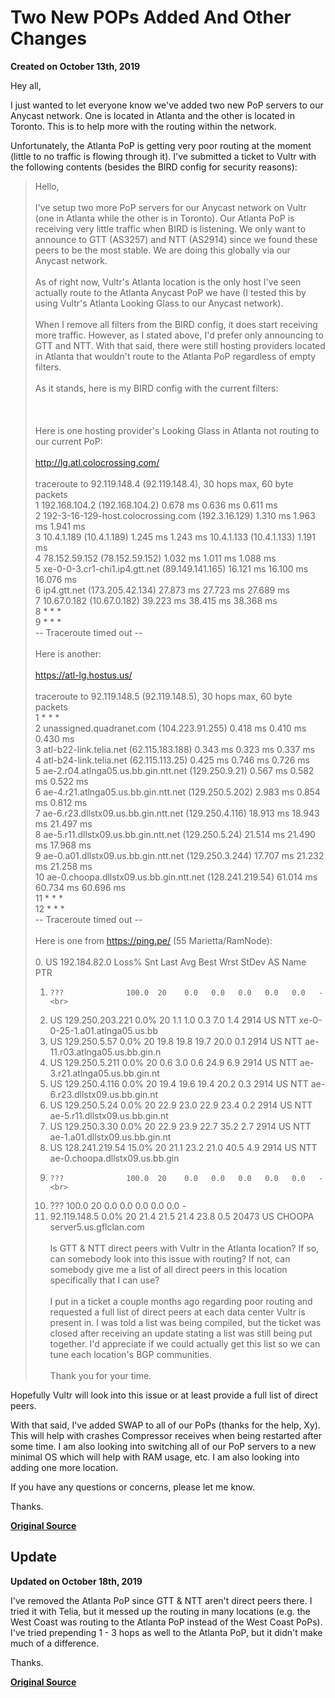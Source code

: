 # Two New POPs Added And Other Changes
**Created on October 13th, 2019**

Hey all,

I just wanted to let everyone know we've added two new PoP servers to our Anycast network. One is located in Atlanta and the other is located in Toronto. This is to help more with the routing within the network.

Unfortunately, the Atlanta PoP is getting very poor routing at the moment (little to no traffic is flowing through it). I've submitted a ticket to Vultr with the following contents (besides the BIRD config for security reasons):

> Hello,<br><br>
> I've setup two more PoP servers for our Anycast network on Vultr (one in Atlanta while the other is in Toronto). Our Atlanta PoP is receiving very little traffic when BIRD is listening. We only want to announce to GTT (AS3257) and NTT (AS2914) since we found these peers to be the most stable. We are doing this globally via our Anycast network.<br><br>
> As of right now, Vultr's Atlanta location is the only host I've seen actually route to the Atlanta Anycast PoP we have (I tested this by using Vultr's Atlanta Looking Glass to our Anycast network).<br><br>
> When I remove all filters from the BIRD config, it does start receiving more traffic. However, as I stated above, I'd prefer only announcing to GTT and NTT. With that said, there were still hosting providers located in Atlanta that wouldn't route to the Atlanta PoP regardless of empty filters.<br><br>
> As it stands, here is my BIRD config with the current filters:<br><br>
> <stripped for security><br><br>
> Here is one hosting provider's Looking Glass in Atlanta not routing to our current PoP:<br><br>
> http://lg.atl.colocrossing.com/ <br><br>
> traceroute to 92.119.148.4 (92.119.148.4), 30 hops max, 60 byte packets<br>
> 1  192.168.104.2 (192.168.104.2)  0.678 ms  0.636 ms  0.611 ms<br>
> 2  192-3-16-129-host.colocrossing.com (192.3.16.129)  1.310 ms  1.963 ms  1.941 ms<br>
> 3  10.4.1.189 (10.4.1.189)  1.245 ms  1.243 ms 10.4.1.133 (10.4.1.133)  1.191 ms<br>
> 4  78.152.59.152 (78.152.59.152)  1.032 ms  1.011 ms  1.088 ms<br>
> 5  xe-0-0-3.cr1-chi1.ip4.gtt.net (89.149.141.165)  16.121 ms  16.100 ms  16.076 ms<br>
> 6  ip4.gtt.net (173.205.42.134)  27.873 ms  27.723 ms  27.689 ms<br>
> 7  10.67.0.182 (10.67.0.182)  39.223 ms  38.415 ms  38.368 ms<br>
> 8  * * *<br>
> 9  * * *<br>
> -- Traceroute timed out --<br><br>
> Here is another:<br><br>
> https://atl-lg.hostus.us/ <br><br>
> traceroute to 92.119.148.5 (92.119.148.5), 30 hops max, 60 byte packets<br>
> 1  * * *<br>
> 2  unassigned.quadranet.com (104.223.91.255)  0.418 ms  0.410 ms  0.430 ms<br>
> 3  atl-b22-link.telia.net (62.115.183.188)  0.343 ms  0.323 ms  0.337 ms<br>
> 4  atl-b24-link.telia.net (62.115.113.25)  0.425 ms  0.746 ms  0.726 ms<br>
> 5  ae-2.r04.atlnga05.us.bb.gin.ntt.net (129.250.9.21)  0.567 ms  0.582 ms  0.522 ms<br>
> 6  ae-4.r21.atlnga05.us.bb.gin.ntt.net (129.250.5.202)  2.983 ms  0.854 ms  0.812 ms<br>
> 7  ae-6.r23.dllstx09.us.bb.gin.ntt.net (129.250.4.116)  18.913 ms  18.943 ms  21.497 ms<br>
> 8  ae-5.r11.dllstx09.us.bb.gin.ntt.net (129.250.5.24)  21.514 ms  21.490 ms  17.968 ms<br>
> 9  ae-0.a01.dllstx09.us.bb.gin.ntt.net (129.250.3.244)  17.707 ms  21.232 ms  21.258 ms<br>
> 10  ae-0.choopa.dllstx09.us.bb.gin.ntt.net (128.241.219.54)  61.014 ms  60.734 ms  60.696 ms<br>
> 11  * * *<br>
> 12  * * *<br>
> -- Traceroute timed out --<br><br>
> Here is one from https://ping.pe/ (55 Marietta/RamNode):<br><br>
> 0.  US 192.184.82.0     Loss%  Snt   Last  Avg   Best  Wrst  StDev AS Name                         PTR<br>
> 1.     ???              100.0  20    0.0   0.0   0.0   0.0   0.0   -<br>
> 2.  US 129.250.203.221  0.0%   20    1.1   1.0   0.3   7.0   1.4   2914  US NTT                    xe-0-0-25-1.a01.atlnga05.us.bb<br>
> 3.  US 129.250.5.57     0.0%   20    19.8  19.8  19.7  20.0  0.1   2914  US NTT                    ae-11.r03.atlnga05.us.bb.gin.n<br>
> 4.  US 129.250.5.211    0.0%   20    0.6   3.0   0.6   24.9  6.9   2914  US NTT                    ae-3.r21.atlnga05.us.bb.gin.nt<br>
> 5.  US 129.250.4.116    0.0%   20    19.4  19.6  19.4  20.2  0.3   2914  US NTT                    ae-6.r23.dllstx09.us.bb.gin.nt<br>
> 6.  US 129.250.5.24     0.0%   20    22.9  23.0  22.9  23.4  0.2   2914  US NTT                    ae-5.r11.dllstx09.us.bb.gin.nt<br>
> 7.  US 129.250.3.30     0.0%   20    22.9  23.9  22.7  35.2  2.7   2914  US NTT                    ae-1.a01.dllstx09.us.bb.gin.nt<br>
> 8.  US 128.241.219.54   15.0%  20    21.1  23.2  21.0  40.5  4.9   2914  US NTT                    ae-0.choopa.dllstx09.us.bb.gin<br>
> 9.     ???              100.0  20    0.0   0.0   0.0   0.0   0.0   -<br>
> 10.    ???              100.0  20    0.0   0.0   0.0   0.0   0.0   -<br>
> 11.    92.119.148.5     0.0%   20    21.4  21.5  21.4  23.8  0.5   20473 US CHOOPA                 server5.us.gflclan.com<br><br>
> Is GTT & NTT direct peers with Vultr in the Atlanta location? If so, can somebody look into this issue with routing? If not, can somebody give me a list of all direct peers in this location specifically that I can use?<br><br>
> I put in a ticket a couple months ago regarding poor routing and requested a full list of direct peers at each data center Vultr is present in. I was told a list was being compiled, but the ticket was closed after receiving an update stating a list was still being put together. I'd appreciate if we could actually get this list so we can tune each location's BGP communities.<br><br>
> Thank you for your time.

Hopefully Vultr will look into this issue or at least provide a full list of direct peers.

With that said, I've added SWAP to all of our PoPs (thanks for the help, Xy). This will help with crashes Compressor receives when being restarted after some time. I am also looking into switching all of our PoP servers to a new minimal OS which will help with RAM usage, etc. I am also looking into adding one more location.

If you have any questions or concerns, please let me know.

Thanks.

**[Original Source](https://gflclan.com/forums/topic/47317-two-new-pops-atlanta-and-toronto-other-pop-changes/?tab=comments#comment-226696)**

## Update
**Updated on October 18th, 2019**

I've removed the Atlanta PoP since GTT & NTT aren't direct peers there. I tried it with Telia, but it messed up the routing in many locations (e.g. the West Coast was routing to the Atlanta PoP instead of the West Coast PoPs). I've tried prepending 1 - 3 hops as well to the Atlanta PoP, but it didn't make much of a difference.

Thanks.

**[Original Source](https://gflclan.com/forums/topic/47317-two-new-pops-atlanta-and-toronto-other-pop-changes/?tab=comments#comment-227258)**